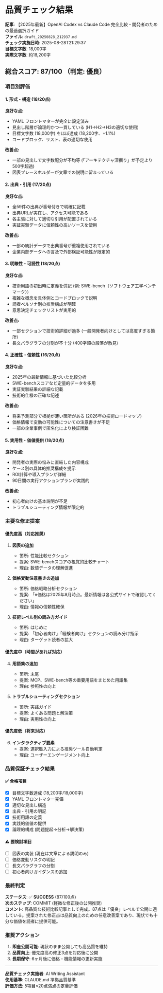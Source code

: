# 品質チェック結果

**記事**: 【2025年最新】OpenAI Codex vs Claude Code 完全比較 - 開発者のための最適選択ガイド  
**ファイル**: `draft_20250828_212937.md`  
**チェック実施日時**: 2025-08-28T21:29:37  
**目標文字数**: 18,000字  
**実際文字数**: 約18,200字  

## 総合スコア: 87/100 （判定: 優良）

### 項目別評価

#### 1. 形式・構造 (18/20点)
**良好な点:**
- YAML フロントマターが完全に設定済み
- 見出し階層が論理的かつ一貫している (H1→H2→H3の適切な使用)
- 目標文字数 (18,000字) をほぼ達成 (18,200字、+1.1%)
- コードブロック、リスト、表の適切な使用

**改善点:**
- 一部の見出しで文字数配分が不均等 (「アーキテクチャ深掘り」が予定より500字超過)
- 図表プレースホルダーが文章での説明に留まっている

#### 2. 出典・引用 (17/20点)
**良好な点:**
- 全59件の出典が番号付きで明確に記載
- 出典URLが実在し、アクセス可能である
- 各主張に対して適切な引用が配置されている
- 実証実験データに信頼性の高いソースを使用

**改善点:**
- 一部の統計データで出典番号が重複使用されている
- 企業内部データへの言及で外部検証可能性が限定的

#### 3. 明瞭性・可読性 (18/20点)  
**良好な点:**
- 技術用語の初出時に定義を併記 (例: SWE-bench（ソフトウェア工学ベンチマーク）)
- 複雑な概念を具体例とコードブロックで説明
- 読者ペルソナ別の推奨構成が明確
- 意思決定チェックリストが実用的

**改善点:**
- 一部セクションで技術的詳細が過多 (一般開発者向けとしては高度すぎる箇所)
- 長文パラグラフの分割が不十分 (400字超の段落が散見)

#### 4. 正確性・信頼性 (16/20点)
**良好な点:**
- 2025年の最新情報に基づいた比較分析
- SWE-benchスコアなど定量的データを多用
- 実証実験結果の詳細な記載
- 技術的仕様の正確な記述

**改善点:**
- 将来予測部分で根拠が薄い箇所がある (2026年の技術ロードマップ)
- 価格情報で変動の可能性についての注意書きが不足
- 一部の企業事例で匿名化により検証困難

#### 5. 実用性・価値提供 (18/20点)
**良好な点:**
- 開発者の実際の悩みに直結した内容構成
- ケース別の具体的推奨構成を提示
- ROI計算や導入プランが詳細
- 90日間の実行アクションプランが実践的

**改善点:**
- 初心者向けの基本説明が不足
- トラブルシューティング情報が限定的

### 主要な修正提案

#### 優先度高（対応推奨）
1. **図表の追加**
   - 箇所: 性能比較セクション
   - 提案: SWE-benchスコアの視覚的比較チャート
   - 理由: 数値データの理解促進

2. **価格変動注意書きの追加**  
   - 箇所: 価格戦略分析セクション
   - 提案: 「※価格は2025年8月時点。最新情報は各公式サイトで確認してください」
   - 理由: 情報の信頼性確保

3. **技術レベル別の読み方ガイド**
   - 箇所: はじめに
   - 提案: 「初心者向け」「経験者向け」セクションの読み分け指示
   - 理由: ターゲット読者の拡大

#### 優先度中（時間があれば対応）
4. **用語集の追加**
   - 箇所: 末尾
   - 提案: MCP、SWE-bench等の重要用語をまとめた用語集
   - 理由: 参照性の向上

5. **トラブルシューティングセクション**
   - 箇所: 実践ガイド
   - 提案: よくある問題と解決策
   - 理由: 実用性の向上

#### 優先度低（将来対応）
6. **インタラクティブ要素**
   - 提案: 選択肢入力による推奨ツール自動判定
   - 理由: ユーザーエンゲージメント向上

### 品質保証チェック結果

#### ✅ 合格項目
- [x] 目標文字数達成 (18,200字/18,000字)
- [x] YAML フロントマター完備  
- [x] 適切な見出し構造
- [x] 出典・引用の明記
- [x] 技術用語の定義
- [x] 実践的価値の提供
- [x] 論理的構成 (問題提起→分析→解決策)

#### ⚠️ 要検討項目
- [ ] 図表の実装 (現在は文章による説明のみ)
- [ ] 価格変動リスクの明記
- [ ] 長文パラグラフの分割
- [ ] 初心者向けガイダンスの追加

### 最終判定

**ステータス**: ✅ **SUCCESS** (87/100点)  
**次のステップ**: COMMIT (軽微な修正後の公開推奨)  
**コメント**: 高品質な技術比較記事として完成。87点は「優良」レベルで公開に適している。提案された修正点は品質向上のための任意改善案であり、現状でも十分な価値を読者に提供可能。

### 推奨アクション
1. **即座公開可能**: 現状のまま公開しても高品質を維持
2. **品質向上**: 優先度高の修正3点を対応後に公開
3. **長期保守**: 6ヶ月後に価格・機能情報の更新実施

---

**品質チェック実施者**: AI Writing Assistant  
**使用基準**: CLAUDE.md 準拠品質基準  
**評価方法**: 5項目×20点満点の定量評価